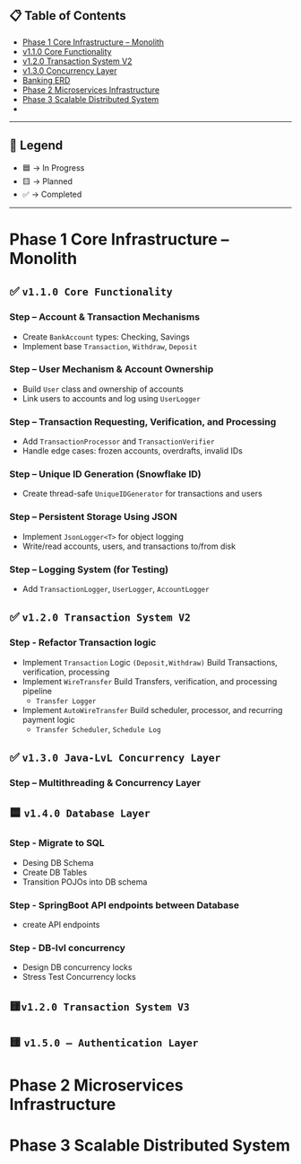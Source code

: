 ## 📋 Table of Contents
- [Phase 1 Core Infrastructure – Monolith](#phase-1-core-infrastructure--monolith)
- [v1.1.0 Core Functionality](#v110-core-functionality)
- [v1.2.0 Transaction System V2](#v120-transaction-system-v2)
- [v1.3.0 Concurrency Layer](#v130-concurrency-layer)
- [Banking ERD](/docs/bank_db_ERD.pdf)
- [Phase 2 Microservices Infrastructure](#phase-2-microservices-infrastructure)
- [Phase 3 Scalable Distributed System](#phase-3-scalable-distributed-system)
- 

---

## 🔖 Legend

- 🟦 → In Progress  
- 🟨 → Planned  
- ✅ → Completed  

---

# Phase 1 Core Infrastructure – Monolith


## ✅ `v1.1.0 Core Functionality`
### Step – Account & Transaction Mechanisms  
- Create `BankAccount` types: Checking, Savings  
- Implement base `Transaction`, `Withdraw`, `Deposit`  
### Step – User Mechanism & Account Ownership  
- Build `User` class and ownership of accounts  
- Link users to accounts and log using `UserLogger`  
### Step – Transaction Requesting, Verification, and Processing  
- Add `TransactionProcessor` and `TransactionVerifier`  
- Handle edge cases: frozen accounts, overdrafts, invalid IDs  
### Step – Unique ID Generation (Snowflake ID)  
- Create thread-safe `UniqueIDGenerator` for transactions and users  
### Step – Persistent Storage Using JSON  
- Implement `JsonLogger<T>` for object logging  
- Write/read accounts, users, and transactions to/from disk  
### Step – Logging System (for Testing)  
- Add `TransactionLogger`, `UserLogger`, `AccountLogger`
## ✅ `v1.2.0 Transaction System V2`
### Step - Refactor Transaction logic  
- Implement `Transaction` Logic `(Deposit,Withdraw)` Build Transactions, verification, processing
- Implement `WireTransfer` Build Transfers, verification, and processing pipeline
  - `Transfer Logger`
- Implement `AutoWireTransfer` Build scheduler, processor, and recurring payment logic  
  - `Transfer Scheduler`, `Schedule Log`
## ✅ `v1.3.0 Java-LvL Concurrency Layer`
### Step – Multithreading & Concurrency Layer
## 🟦 `v1.4.0 Database Layer`
### Step - Migrate to SQL
- Desing DB Schema 
- Create DB Tables 
- Transition POJOs into DB schema
### Step - SpringBoot API endpoints between Database
- create API endpoints
### Step - DB-lvl concurrency
- Design DB concurrency locks 
- Stress Test Concurrency locks
## 🟨`v1.2.0 Transaction System V3`
## 🟨 `v1.5.0 – Authentication Layer`

# Phase 2 Microservices Infrastructure
# Phase 3 Scalable Distributed System 

